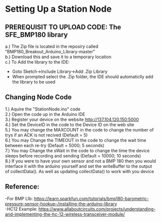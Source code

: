 # Setting Up a Station Node

## PREREQUISIT TO UPLOAD CODE: The SFE_BMP180 library

a.) The Zip file is located in the reposiry called "BMP180_Breakout_Arduino_Library-master"  
b.) Download this and save it to a temporary location  
c.) To Add the library to the IDE:  
  - Goto Sketch->Include Library->Add .Zip Library  
  - When prompted select the .Zip folder, the IDE should automaticlly add the library to be used  

## Changing Node Code
1.) Aquire the "StationNode.ino" code  
2.) Open the code up in the Arduino IDE  
3.) Register your device on the website http://137.104.120.150:5000  
4.) Set the DeviceID in the code to the Device ID on the web site  
5.) You may change the MAXCOUNT in the code to change the number of trys if an ACK is not recived (Default = 5)  
6.) You may Change the TIMEOUT in the code to change the wait time between each re-try (Default = 5000; 5 seconds)  
7.) You may Change the sWait in the code to change the time the device sleeps before recording and sending (Default = 10000; 10 seconds)  
8.) If you were to have your own sensor and not a BMP 180 then you would interface it with the arduino yourself and set the writeBuffer to the output  
	of collectData(). As well as updating collectData() to work with you device  


## Reference:
-For BMP LIb: https://learn.sparkfun.com/tutorials/bmp180-barometric-pressure-sensor-hookup-/installing-the-arduino-library  
-HC12 Example: https://www.allaboutcircuits.com/projects/understanding-and-implementing-the-hc-12-wireless-transceiver-module/  
